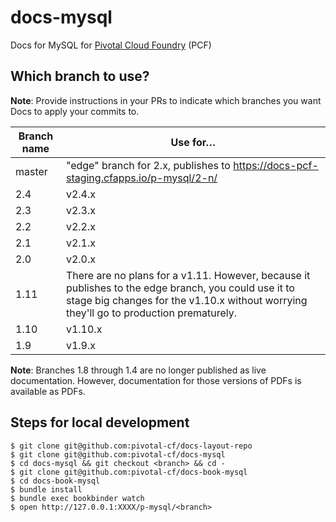 docs-mysql
==========

Docs for MySQL for [Pivotal Cloud Foundry](https://network.pivotal.io/products/pivotal-cf) (PCF)

## Which branch to use?

**Note**: Provide instructions in your PRs to indicate which branches you want Docs to apply your commits to. 

| Branch name | Use for… |
|-------------| ------|
| master      | "edge" branch for 2.x, publishes to https://docs-pcf-staging.cfapps.io/p-mysql/2-n/|
| 2.4         | v2.4.x | 
| 2.3         | v2.3.x | 
| 2.2         | v2.2.x |  
| 2.1         | v2.1.x | 
| 2.0         | v2.0.x |
| 1.11        | There are no plans for a v1.11. However, because it publishes to the edge branch, you could use it to stage big changes for the v1.10.x without worrying they'll go to production prematurely. |
| 1.10        | v1.10.x |
| 1.9         | v1.9.x |

**Note**: Branches 1.8 through 1.4 are no longer published as live documentation. However, documentation for those versions of PDFs is available as PDFs.

## Steps for local development
```
$ git clone git@github.com:pivotal-cf/docs-layout-repo 
$ git clone git@github.com:pivotal-cf/docs-mysql
$ cd docs-mysql && git checkout <branch> && cd -
$ git clone git@github.com:pivotal-cf/docs-book-mysql
$ cd docs-book-mysql
$ bundle install
$ bundle exec bookbinder watch
$ open http://127.0.0.1:XXXX/p-mysql/<branch>
```

